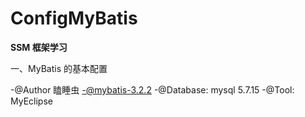# ConfigMyBatis

**SSM 框架学习**

一、MyBatis 的基本配置


-@Author 瞌睡虫 
-@mybatis-3.2.2 
-@Database: mysql 5.7.15 
-@Tool: MyEclipse
